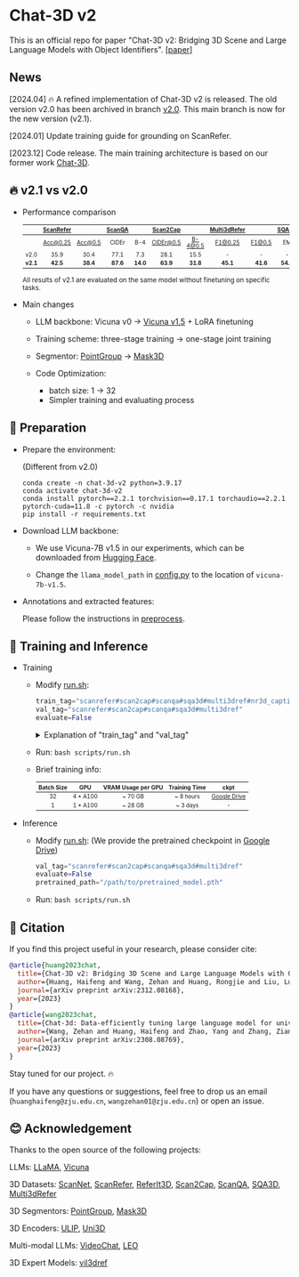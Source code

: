 <style scoped>
table {
  font-size: 10px;
}
</style>

# Chat-3D v2

This is an official repo for paper "Chat-3D v2: Bridging 3D Scene and Large Language Models with Object Identifiers". 
[[paper](https://arxiv.org/abs/2312.08168)]


## News

[2024.04] 🔥 A refined implementation of Chat-3D v2 is released. The old version v2.0 has been archived in branch [v2.0](https://github.com/Chat-3D/Chat-3D-v2/tree/v2.0). This main branch is now for the new version (v2.1).

[2024.01] Update training guide for grounding on ScanRefer.

[2023.12] Code release. The main training architecture is based on our former work [Chat-3D](https://github.com/Chat-3D/Chat-3D).

## 🔥 v2.1 vs v2.0

- Performance comparison

  |      	| [ScanRefer](https://github.com/daveredrum/ScanRefer) 	|         	| [ScanQA](https://github.com/ATR-DBI/ScanQA) 	|        	|  [Scan2Cap](https://github.com/daveredrum/Scan2Cap) 	|            	| [Multi3dRefer](https://github.com/3dlg-hcvc/M3DRef-CLIP) 	|        	| [SQA3D](https://github.com/SilongYong/SQA3D) 	|
  |:----:	|:---------:	|:-------:	|:------:	|:------:	|:---------:	|:----------:	|:------------:	|:------:	|:-----:	|
  |      	|  Acc@0.25 	| Acc@0.5 	|  CIDEr 	| B-4 	| CIDEr@0.5 	| B-4@0.5 	|    F1@0.25   	| F1@0.5 	|   EM  	|
  | v2.0 	|    35.9   	|   30.4  	|  77.1  	|   7.3  	|    28.1   	|    15.5    	|       -      	|    -   	|   -   	|
  | **v2.1** 	|   **42.5**    	|  **38.4**   	|  **87.6**  	|  **14.0**  	|   **63.9**    	|    **31.8**    	|     **45.1**     	|  **41.6**  	| **54.7**  	|


  <sub> All results of v2.1 are evaluated on the same model without finetuning on specific tasks.</sub>


- Main changes

  - LLM backbone: Vicuna v0 -> [Vicuna v1.5](https://github.com/lm-sys/FastChat/blob/main/docs/vicuna_weights_version.md) + LoRA finetuning

  - Training scheme: three-stage training -> one-stage joint training

  - Segmentor: [PointGroup](https://github.com/dvlab-research/PointGroup) -> [Mask3D](https://github.com/JonasSchult/Mask3D)
  
  - Code Optimization:
    - batch size: 1 -> 32
    - Simpler training and evaluating process

## 🔨 Preparation

- Prepare the environment:
  
  (Different from v2.0)
  ```shell
  conda create -n chat-3d-v2 python=3.9.17
  conda activate chat-3d-v2
  conda install pytorch==2.2.1 torchvision==0.17.1 torchaudio==2.2.1 pytorch-cuda=11.8 -c pytorch -c nvidia
  pip install -r requirements.txt
  ```
  
- Download LLM backbone:
  -  We use Vicuna-7B v1.5 in our experiments, which can be downloaded from [Hugging Face](https://huggingface.co/lmsys/vicuna-7b-v1.5).

  - Change the `llama_model_path` in [config.py](./scripts/config.py) to the location of `vicuna-7b-v1.5`.
  

- Annotations and extracted features:
  
  Please follow the instructions in [preprocess](preprocess/).


## 🤖 Training and Inference

- Training
  - Modify [run.sh](scripts/run.sh):
    ```python
    train_tag="scanrefer#scan2cap#scanqa#sqa3d#multi3dref#nr3d_caption#obj_align"
    val_tag="scanrefer#scan2cap#scanqa#sqa3d#multi3dref"
    evaluate=False
    ```

    <details>
    <summary> Explanation of "train_tag" and "val_tag" </summary>

    - Use `#` to seperate different datasets

    - Datasets:
      - `scanrefer`: [ScanRefer](https://github.com/daveredrum/ScanRefer) Dataset
      - `scan2cap`: [Scan2Cap](https://github.com/daveredrum/Scan2Cap) Dataset
      - `scanqa`: [ScanQA](https://github.com/ATR-DBI/ScanQA) Dataset
      - `sqa3d`: [SQA3D](https://github.com/SilongYong/SQA3D) Dataset
      - `multi3dref`: [Multi3dRefer](https://github.com/3dlg-hcvc/M3DRef-CLIP) Dataset_
      - `nr3d_caption`: A captioning dataset originated from [Nr3D](https://github.com/referit3d/referit3d).
      - `obj_align`: A dataset originated from ScanRefer to align the object identifiers with object tokens.
    
    - You can try different combination of training datasets or add costumized datasets.

    </details>
  - Run: `bash scripts/run.sh`

  - Brief training info:

    | Batch Size | GPU | VRAM Usage per GPU | Training Time | ckpt |
    | :---: | :---: | :---: | :---: | :---: |
    | 32 | 4 * A100 | ~ 70 GB | ~ 8 hours | [Google Drive](https://drive.google.com/file/d/1hv-N-p9tm6nhoe6tlbZANgxYIjuVvX1n/view?usp=sharing) |
    | 1 | 1 * A100 | ~ 28 GB | ~ 3 days | - |


- Inference
  
  - Modify [run.sh](scripts/run.sh): (We provide the pretrained checkpoint in [Google Drive](https://drive.google.com/drive/folders/19wOjXYjca6w3JRVzbbFMgwiQj6kd6MXQ?usp=drive_link))
  
    ```python
    val_tag="scanrefer#scan2cap#scanqa#sqa3d#multi3dref"
    evaluate=False
    pretrained_path="/path/to/pretrained_model.pth"
    ```
  
  - Run: `bash scripts/run.sh`
  

## 📄 Citation

If you find this project useful in your research, please consider cite:
```BibTeX
@article{huang2023chat,
  title={Chat-3D v2: Bridging 3D Scene and Large Language Models with Object Identifiers},
  author={Huang, Haifeng and Wang, Zehan and Huang, Rongjie and Liu, Luping and Cheng, Xize and Zhao, Yang and Jin, Tao and Zhao, Zhou},
  journal={arXiv preprint arXiv:2312.08168},
  year={2023}
}
@article{wang2023chat,
  title={Chat-3d: Data-efficiently tuning large language model for universal dialogue of 3d scenes},
  author={Wang, Zehan and Huang, Haifeng and Zhao, Yang and Zhang, Ziang and Zhao, Zhou},
  journal={arXiv preprint arXiv:2308.08769},
  year={2023}
}
```

Stay tuned for our project. 🔥

If you have any questions or suggestions, feel free to drop us an email (`huanghaifeng@zju.edu.cn`, `wangzehan01@zju.edu.cn`) or open an issue.

## 😊 Acknowledgement

Thanks to the open source of the following projects:

LLMs:
[LLaMA](https://github.com/facebookresearch/llama), 
[Vicuna](https://github.com/lm-sys/FastChat)

3D Datasets:
[ScanNet](https://github.com/ScanNet/ScanNet), 
[ScanRefer](https://github.com/daveredrum/ScanRefer), 
[ReferIt3D](https://github.com/referit3d/referit3d), 
[Scan2Cap](https://github.com/daveredrum/Scan2Cap), 
[ScanQA](https://github.com/ATR-DBI/ScanQA), 
[SQA3D](https://github.com/SilongYong/SQA3D), 
[Multi3dRefer](https://github.com/3dlg-hcvc/M3DRef-CLIP)

3D Segmentors:
[PointGroup](https://github.com/dvlab-research/PointGroup), 
[Mask3D](https://github.com/JonasSchult/Mask3D)

3D Encoders:
[ULIP](https://github.com/salesforce/ULIP), 
[Uni3D](https://github.com/baaivision/Uni3D)

Multi-modal LLMs:
[VideoChat](https://github.com/OpenGVLab/Ask-Anything/tree/main/video_chat), 
[LEO](https://github.com/embodied-generalist/embodied-generalist)

3D Expert Models:
[vil3dref](https://github.com/cshizhe/vil3dref)